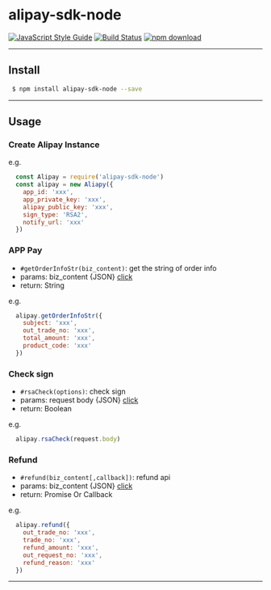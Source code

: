 # alipay-sdk-node

[![JavaScript Style Guide][style-image]][style-url]
[![Build Status][travis-image]][travis-url]
[![npm download][download-image]][download-url]

[style-image]: https://img.shields.io/badge/code_style-standard-brightgreen.svg
[style-url]: https://standardjs.com
[travis-image]: https://travis-ci.org/cynosures/alipay-sdk-node.svg?branch=master
[travis-url]: https://travis-ci.org/cynosures/alipay-sdk-node
[download-image]: https://img.shields.io/npm/dm/alipay-sdk-node.svg?style=flat-square
[download-url]: https://npmjs.org/package/alipay-sdk-node

---
## Install

```bash
 $ npm install alipay-sdk-node --save
```
---

## Usage

### Create Alipay Instance

e.g.
```js
  const Alipay = require('alipay-sdk-node')
  const alipay = new Aliapy({
    app_id: 'xxx',
    app_private_key: 'xxx',
    alipay_public_key: 'xxx',
    sign_type: 'RSA2',
    notify_url: 'xxx'
  })
```

### APP Pay
* `#getOrderInfoStr(biz_content)`: get the string of order info
* params: biz_content {JSON} [click](https://docs.open.alipay.com/204/105465/)
* return: String

e.g.
```js
  alipay.getOrderInfoStr({
    subject: 'xxx',
    out_trade_no: 'xxx',
    total_amount: 'xxx',
    product_code: 'xxx'
  })
```

### Check sign
* `#rsaCheck(options)`: check sign
* params: request body {JSON} [click](https://docs.open.alipay.com/204/105301/)
* return: Boolean

e.g.
```js
  alipay.rsaCheck(request.body)
```

### Refund
* `#refund(biz_content[,callback])`: refund api
* params: biz_content {JSON} [click](https://docs.open.alipay.com/api_1/alipay.trade.refund)
* return: Promise Or Callback

e.g.
```js
  alipay.refund({
    out_trade_no: 'xxx',
    trade_no: 'xxx',
    refund_amount: 'xxx',
    out_request_no: 'xxx',
    refund_reason: 'xxx'
  })
```
---
